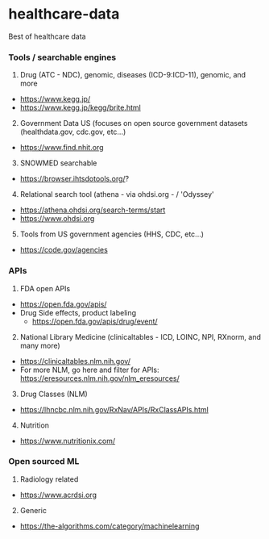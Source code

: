 # healthcare-data
Best of healthcare data



### Tools / searchable engines
1. Drug (ATC - NDC), genomic, diseases (ICD-9:ICD-11), genomic, and more
  - https://www.kegg.jp/ 
  - https://www.kegg.jp/kegg/brite.html 
2. Government Data US (focuses on open source government datasets (healthdata.gov, cdc.gov, etc...)
  - https://www.find.nhit.org 
3. SNOWMED searchable 
  - https://browser.ihtsdotools.org/?
4. Relational search tool (athena - via ohdsi.org - / 'Odyssey' 
  - https://athena.ohdsi.org/search-terms/start
  - https://www.ohdsi.org 

5. Tools from US government agencies (HHS, CDC, etc...) 
  - https://code.gov/agencies

### APIs 
1. FDA open APIs 
  - https://open.fda.gov/apis/
  - Drug Side effects, product labeling
    - https://open.fda.gov/apis/drug/event/
2. National Library Medicine (clinicaltables - ICD, LOINC, NPI, RXnorm, and many more)
  - https://clinicaltables.nlm.nih.gov/ 
  - For more NLM, go here and filter for APIs: https://eresources.nlm.nih.gov/nlm_eresources/ 

3. Drug Classes (NLM) 
  - https://lhncbc.nlm.nih.gov/RxNav/APIs/RxClassAPIs.html
4. Nutrition
  - https://www.nutritionix.com/

### Open sourced ML 
1. Radiology related 
  - https://www.acrdsi.org 

2. Generic 
  - https://the-algorithms.com/category/machinelearning 
